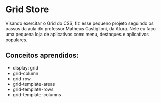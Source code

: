 # Grid Store

Visando exercitar o Grid do CSS, fiz esse pequeno projeto seguindo os passos da aula do professor Matheus Castiglioni, da Alura. Nele eu faço uma pequena loja de aplicativos com: menu, destaques e aplicativos populares.

## Conceitos aprendidos: 

- display: grid
- grid-column
- grid-row
- grid-template-areas
- grid-template-rows
- grid-template-columns
